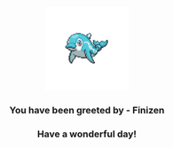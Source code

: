 <p align="center">
    <img src="https://raw.githubusercontent.com/PokeAPI/sprites/master/sprites/pokemon/963.png" width="150" height="150">
</p>
<h3 align="center">You have been greeted by - <b>Finizen</b></h3>
<h3 align="center">Have a wonderful day!</h3>

